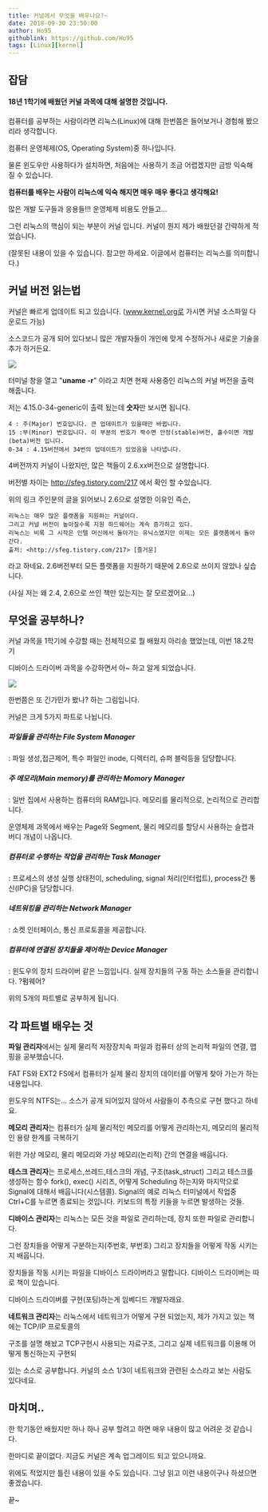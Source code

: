 ```yaml
---
title: 커널에서 무엇을 배우나요?~
date: 2018-09-30 23:50:00
author: Ho95
githublink: https://github.com/Ho95
tags: [Linux][kernel]
---
```


## 잡담

#### **18년 1학기에 배웠던 커널 과목에 대해 설명한 것입니다.**

 컴퓨터를 공부하는 사람이라면 리눅스(Linux)에 대해 한번쯤은 들어보거나 경험해 봤으리라 생각합니다.

컴퓨터 운영체제(OS, Operating System)중 하나입니다. 

 물론 윈도우만 사용하다가 설치하면, 처음에는  사용하기 조금 어렵겠지만 금방 익숙해 질 수 있습니다. 

**컴퓨터를 배우는 사람이 리눅스에 익숙 해지면  매우 매우 좋다고 생각해요!**  

많은 개발 도구들과 응용들!!! 운영체제 비용도 안들고...

그런 리눅스의 핵심이 되는 부분이 커널 입니다.  커널이 뭔지 제가 배웠던걸 간략하게 적었습니다.

(잘못된 내용이 있을 수 있습니다. 참고만 하세요. 이글에서 컴퓨터는 리눅스를 의미합니다.) 



## 커널 버전 읽는법

커널은 빠르게 업데이트 되고 있습니다. (www.kernel.org로 가시면 커널 소스파일 다운로드 가능)

소스코드가 공개 되어 있다보니 많은 개발자들이 개인에 맞게 수정하거나 새로운 기술을 추가 하거든요.

![](\images\2018-09-30-kernel_guide\2018-09-30-kernel_guide1.png)

터미널 창을 열고 "**uname -r**" 이라고 치면 현재 사용중인 리눅스의 커널 버전을 출력 해줍니다.

저는 4.15.0-34-generic이 출력 됬는데 **숫자**만 보시면 됩니다.

```
4 : 주(Major) 번호입니다. 큰 업데이트가 있을때만 바뀝니다.
15 :부(Minor) 번호입니다. 이 부분의 번호가 짝수면 안정(stable)버전, 홀수이면 개발(beta)버전 입니다.
0-34 : 4.15버전에서 34번의 업데이트가 있었음을 나타냅니다.
```

4버전까지 커널이 나왔지만, 많은 책들이 2.6.xx버전으로 설명합니다. 

버전별 차이는 http://sfeg.tistory.com/217 에서 확인 할 수있습니다.

위의 링크 주인분의 글을 읽어보니 2.6으로 설명한 이유인 즉슨,

```
리눅스는 매우 많은 플랫폼을 지원하는 커널이다. 
그리고 커널 버전이 높아질수록 지원 하드웨어는 계속 증가하고 있다. 
리눅스는 비록 그 시작은 인텔 머신에서 돌아가는 유닉스였지만 이제는 모든 플랫폼에서 돌아간다. 
출처: <http://sfeg.tistory.com/217> [즐거운]
```

라고 하네요.  2.6버전부터 모든 플랫폼을 지원하기 때문에 2.6으로 쓰이지 않았나 싶습니다.

(사실 저는 왜 2.4, 2.6으로 쓰인 책만 있는지는 잘 모르겠어요...)



## 무엇을 공부하나?

커널 과목을 1학기에 수강할 때는 전체적으로 뭘 배웠지 아리송 했었는데, 이번 18.2학기

디바이스 드라이버 과목을 수강하면서 아~ 하고 알게 되었습니다.

![](\images\2018-09-30-kernel_guide\2018-09-30-kernel_guide2.jpg)



한번쯤은 또 긴가민가 봤나? 하는 그림입니다.

커널은 크게 5가지 파트로 나뉩니다.

##### 파일들을 관리하는 File System Manager 

 : 파일 생성,접근제어, 특수 파일인 inode, 디렉터리, 슈퍼 블럭등을 담당합니다.

##### 주 메모리(Main memory)를 관리하는 Momory Manager 

 : 일반 집에서 사용하는 컴퓨터의 RAM입니다.  메모리를 물리적으로, 논리적으로 관리합니다. 

 운영체제 과목에서 배우는 Page와 Segment, 물리 메모리를 할당시 사용하는  슬랩과 버디 개념이 나옵니다.

##### 컴퓨터로 수행하는 작업을 관리하는 Task Manager

: 프로세스의 생성 실행 상태전이,  scheduling,  signal 처리(인터럽트), process간 통신(IPC)을 담당합니다.

##### 네트워킹을 관리하는 Network Manager

: 소켓 인터페이스, 통신 프로토콜을 제공합니다.

##### 컴퓨터에 연결된 장치들을 제어하는 Device Manager

: 윈도우의 장치 드라이버 같은 느낌입니다. 실제 장치들의 구동 하는 소스들을 관리합니다.  ?펌웨어?

위의 5개의 파트별로 공부하게 됩니다.



## 각 파트별 배우는 것

 **파일 관리자**에서는 실제 물리적 저장장치속 파일과 컴퓨터 상의 논리적 파일의 연결, 맵핑을 공부했습니다.

FAT FS와 EXT2 FS에서 컴퓨터가 실제 물리 장치의 데이터를 어떻게 찾아 가는가 하는 내용입니다.

윈도우의 NTFS는... 소스가 공개 되어있지 않아서 사람들이 추측으로 구현 했다고 하네요.



 **메모리 관리자**는 컴퓨터가 실제 물리적인 메모리를 어떻게 관리하는지, 메모리의 물리적인 용량 한계를 극복하기

위한 가상 메모리, 물리 메모리와 가상 메모리(논리적) 간의 연결을 배웁니다.



 **테스크 관리자**는 프로세스,쓰레드,테스크의 개념, 구조(task_struct) 그리고 테스크를 생성하는 함수 fork(), exec() 시리즈, 어떻게 Scheduling 하는지와 마지막으로 Signal에 대해서 배웁니다(시스템콜).  Signal의 예로 리눅스 터미널에서 작업중 Ctrl+C를 누르면 종료되는 것입니다. 키보드의 특정 키들을 누르면 발생하는 것들.



**디바이스 관리자**는 리눅스는 모든 것을 파일로 관리하는데, 장치 또한 파일로 관리합니다.

그런 장치들을 어떻게 구분하는지(주번호, 부번호) 그리고 장치들을 어떻게 작동 시키는지 배웁니다. 

장치들을 작동 시키는 파일을 디바이스 드라이버라고 말합니다. 디바이스 드라이버는 따로 책이 있습니다.

디바이스 드라이버를 구현(포팅)하는게 임베디드 개발자래요. 



**네트워크 관리자**는 리눅스에서 네트워크가 어떻게 구현 되었는지, 제가 가지고 있는 책에는 TCP/IP 프로토콜의

구조를 설명 해놨고 TCP구현시 사용되는 자료구조, 그리고 실제 네트워크를 이용해 어떻게 통신하는지 구현되

있는 소스로 공부합니다. 커널의 소스 1/3이 네트워크와 관련된 소스라고 보는 사람도 있다네요.



## 마치며..

한 학기동안 배웠지만 하나 하나 공부 할려고 하면 매우 내용이 많고 어려운 것 같습니다.

한마디로 끝이없다. 지금도 커널은 계속 업그레이드 되고 있으니까요.

위에도 적었지만 틀린 내용이 있을 수도 있습니다. 그냥 읽고 이런 내용이구나 하셨으면 좋겠습니다.

끝~
